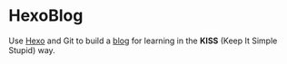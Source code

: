 # HexoBlog

Use [Hexo](https://hexo.io/) and Git to build a [blog](https://eckotan0804.github.io/) for learning in the **KISS** (Keep It Simple Stupid) way.

